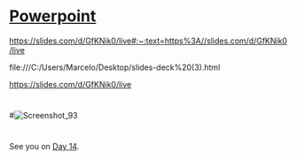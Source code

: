 

# [Powerpoint ]( https://misdiasdedevops.github.io/AWS-001/Days/AWS.html)


https://slides.com/d/GfKNik0/live#:~:text=https%3A//slides.com/d/GfKNik0/live


file:///C:/Users/Marcelo/Desktop/slides-deck%20(3).html

  https://slides.com/d/GfKNik0/live
##
#
#
#![Screenshot_93](https://user-images.githubusercontent.com/105083569/171956519-c8c3ca43-1887-486c-be5a-40f98300b5a6.png)



##
#

See you on [Day 14](day14.md).
